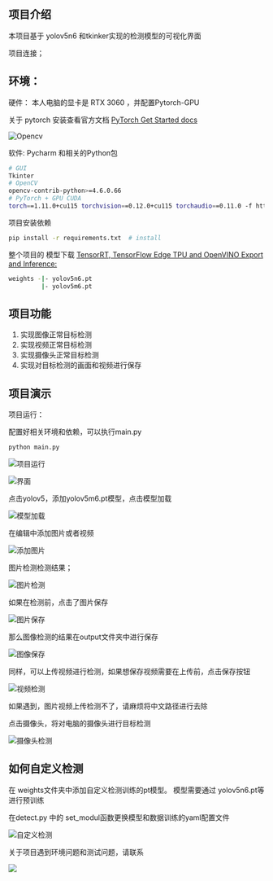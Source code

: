 ## 项目介绍


本项目基于 yolov5n6 和tkinker实现的检测模型的可视化界面

项目连接； 




## 环境： 



硬件： 本人电脑的显卡是  RTX 3060 ，并配置Pytorch-GPU

关于 pytorch 安装查看官方文档 [PyTorch Get Started docs](https://pytorch.org/get-started/locally/) 

![Opencv](image/显卡.png)<br>

软件: Pycharm 和相关的Python包


```bash
# GUI
Tkinter
# OpenCV
opencv-contrib-python>=4.6.0.66
# PyTorch + GPU CUDA
torch==1.11.0+cu115 torchvision==0.12.0+cu115 torchaudio==0.11.0 -f https://download.pytorch.org/whl/torch_stable.html
```

项目安装依赖

```bash
pip install -r requirements.txt  # install
```

整个项目的 模型下载
[TensorRT, TensorFlow Edge TPU and OpenVINO Export and Inference:](https://github.com/ultralytics/yolov5/releases)
```bash
weights -|- yolov5n6.pt
         |- yolov5m6.pt
```

## 项目功能 


1) 实现图像正常目标检测
2) 实现视频正常目标检测
3) 实现摄像头正常目标检测
4) 实现对目标检测的画面和视频进行保存


## 项目演示

项目运行：

配置好相关环境和依赖，可以执行main.py

```python
python main.py
```



![项目运行](image/项目运行.png)<br>

![界面](image/界面.png)<br>


点击yolov5，添加yolov5m6.pt模型，点击模型加载

![模型加载](image/模型加载.png)<br>

在编辑中添加图片或者视频 

![添加图片](image/添加图片.png)<br>


图片检测检测结果； 

![图片检测](image/图片检测.png)<br>


如果在检测前，点击了图片保存

![图片保存](image/图片保存.png)

那么图像检测的结果在output文件夹中进行保存


![图像保存](image/图像保存.png)

同样，可以上传视频进行检测，如果想保存视频需要在上传前，点击保存按钮

![视频检测](image/视频检测.png)

如果遇到，图片视频上传检测不了，请麻烦将中文路径进行去除

点击摄像头，将对电脑的摄像头进行目标检测

![摄像头检测](image/摄像头检测.png)

## 如何自定义检测

在 weights文件夹中添加自定义检测训练的pt模型。 模型需要通过 yolov5n6.pt等进行预训练

在detect.py 中的 set_modul函数更换模型和数据训练的yaml配置文件

![自定义检测](image/自定义模型.pngg)




关于项目遇到环境问题和测试问题，请联系

![](image/wechat.jpg)


